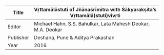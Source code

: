 |Title | Vṛttamālāstuti of Jñānaśrīmitra with Śākyarakṣita’s Vṛttamālā(stuti)vivṛti 
| --- | --- 
|Editor | Michael Hahn, S.S. Bahulkar, Lata Mahesh Deokar, M.A. Deokar
|Publisher | Deshana, Pune & Aditya Prakashan
|Year | 2016